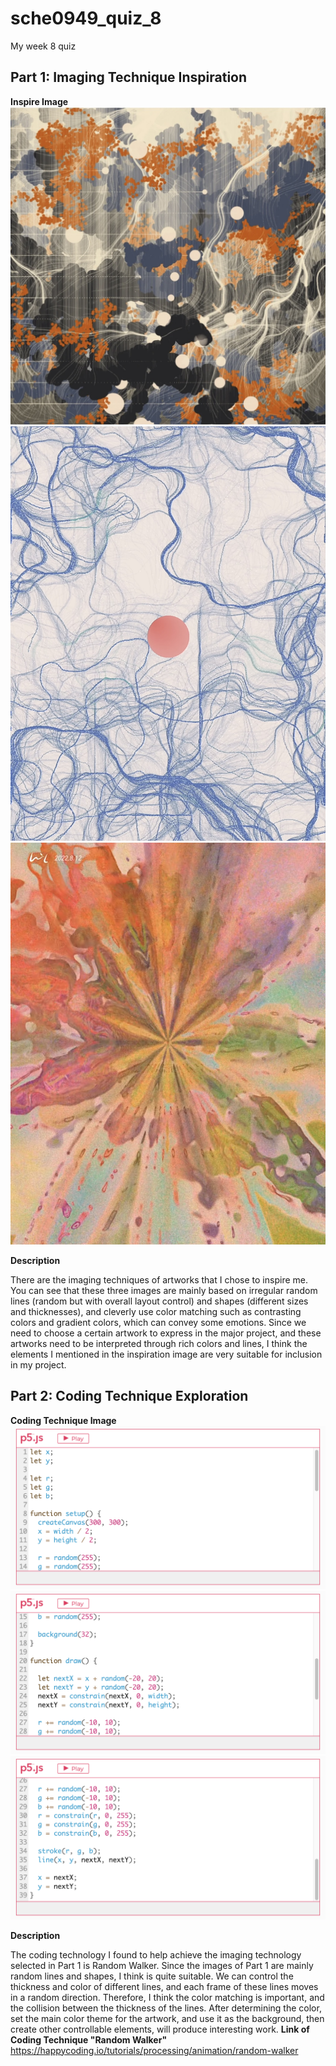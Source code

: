 # sche0949_quiz_8
My week 8 quiz

## Part 1: Imaging Technique Inspiration

**Inspire Image**
![Inspire artwork](readmeimages/Part1%20inspire%20artwork.jpg)
![Inspire artwork](readmeimages/Part1%20inspire%20artwork2.jpg)
![Inspire artwork](readmeimages/Part1%20inspire%20artwork3.jpg)

**Description**

There are the imaging techniques of artworks that I chose to inspire me. You can see that these three images are mainly based on irregular random lines (random but with overall layout control) and shapes (different sizes and thicknesses), and cleverly use color matching such as contrasting colors and gradient colors, which can convey some emotions. Since we need to choose a certain artwork to express in the major project, and these artworks need to be interpreted through rich colors and lines, I think the elements I mentioned in the inspiration image are very suitable for inclusion in my project.

## Part 2: Coding Technique Exploration

**Coding Technique Image**
![Coding Technique Image](readmeimages/截屏2024-05-02%20下午5.56.28.png)
![Coding Technique Image](readmeimages/截屏2024-05-02%20下午5.56.35.png)
![Coding Technique Image](readmeimages/截屏2024-05-02%20下午5.56.38.png)

**Description**

The coding technology I found to help achieve the imaging technology selected in Part 1 is Random Walker. Since the images of Part 1 are mainly random lines and shapes, I think is quite suitable. We can control the thickness and color of different lines, and each frame of these lines moves in a random direction. Therefore, I think the color matching is important, and the collision between the thickness of the lines. After determining the color, set the main color theme for the artwork, and use it as the background, then create other controllable elements, will produce interesting work.
**Link of Coding Technique "Random Walker"**
https://happycoding.io/tutorials/processing/animation/random-walker
